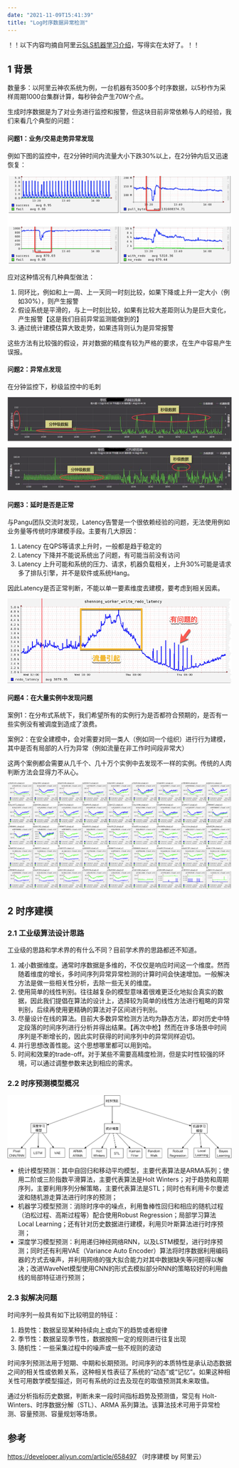 ```yaml
---
date: "2021-11-09T15:41:39"
title: "Log时序数据异常检测"
---
```


！！以下内容均摘自阿里云[SLS机器学习介绍](https://developer.aliyun.com/article/658497)，写得实在太好了。！！

## 1 背景

数量多：以阿里云神农系统为例，一台机器有3500多个时序数据，以5秒作为采样周期1000台集群计算，每秒钟会产生70W个点。

生成时序数据是为了对业务进行监控和报警，但这块目前非常依赖与人的经验，我们来看几个典型的问题：

#### 问题1：业务/交易走势异常发现

例如下图的监控中，在2分钟时间内流量大小下跌30%以上，在2分钟内后又迅速恢复：

<img src="https://raw.githubusercontent.com/zecoo/imgs/master/uPic/1539222853666-45c0cf98-f79b-44f3-bd9a-945708dbeab4.png" alt="undefined"  />

应对这种情况有几种典型做法：

1. 同环比，例如和上一周、上一天同一时刻比较，如果下降或上升一定大小（例如30%），则产生报警
2. 假设系统是平滑的，与上一时刻比较，如果有比较大差距则认为是巨大变化，产生报警【这是我们目前异常监测能做到的】
3. 通过统计建模估算大致走势，如果违背则认为是异常报警

这些方法有比较强的假设，并对数据的精度有较为严格的要求，在生产中容易产生误报。

#### 问题2：异常点发现

在分钟监控下，秒级监控中的毛刺

<img src="https://raw.githubusercontent.com/zecoo/imgs/master/uPic/1539224376078-3bfd794e-33ad-420f-9860-1be3f8590c96.png" alt="undefined"  />

#### 问题3：延时是否是正常

与Pangu团队交流时发现，Latency告警是一个很依赖经验的问题，无法使用例如业务量等传统时序建模手段。主要有几大原因：

1. Latency 在QPS等请求上升时，一般都是趋于稳定的
2. Latency 下降并不能说系统出了问题，有可能当前没有访问
3. Latency 上升可能和系统的压力、请求，机器负载相关，上升30%可能是请求多了排队引擎，并不是软件或系统Hang。

因此Latency是否正常判断，不能以单一要素维度去建模，要考虑到相关因素。

![1539226472380-b461ec1f-3b52-4324-8cbd-bf5b5461d2f8](https://raw.githubusercontent.com/zecoo/imgs/master/uPic/1539226472380-b461ec1f-3b52-4324-8cbd-bf5b5461d2f8.png)

#### 问题4：在大量实例中发现问题

案例1：在分布式系统下，我们希望所有的实例行为是否都符合预期的，是否有一些实例没有被调度到造成了浪费。

案例2：在安全建模中，会对需要对同一类人（例如同一个组织）进行行为建模，其中是否有局部的人行为异常（例如流量在非工作时间段非常大）

这两个案例都会需要从几千个、几十万个实例中去发现不一样的实例。传统的人肉判断方法会显得力不从心。

![undefined](https://raw.githubusercontent.com/zecoo/imgs/master/uPic/1539224740993-910e789c-18cd-4b12-895e-e5476f5e901a.png)

## 2 时序建模

### 2.1 工业级算法设计思路

工业级的思路和学术界的有什么不同？目前学术界的思路都还不知道。

1. 减小数据维度。通常时序数据是多维的，不仅仅是响应时间这一个维度。然而随着维度的增长，多时间序列异常异常检测的计算时间会快速增加。一般解决方法是做一些相关性分析，去除一些无关的维度。
2. 使用简单的线性判别。往往越复杂的模型意味着很难更泛化地拟合真实的数据，因此我们提倡在算法的设计上，选择较为简单的线性方法进行粗略的异常判别，后续再使用更精确的算法对子区间进行判别。
3. 尽量设计在线的算法。目前大多数异常检测方法均为静态方法，即对历史中特定段落的时间序列进行分析并得出结果。【再次中枪】然而在许多场景中时间序列是不断增长的，因此实时获得的时间序列中的异常同样迫切。
4. 并行思想改善性能。这个思想哪里都可以用到哈。
5. 时间和效果的trade-off。对于某些不需要高精度检测，但是实时性较强的环境，可以通过调整参数来达到相应的需求。

### 2.2 时序预测模型概况

![时序预测模型概况.png](https://raw.githubusercontent.com/zecoo/imgs/master/uPic/1537320565957-779fd084-3212-4363-a66b-4cfc4593bfd3.png)

- 统计模型预测：其中自回归和移动平均模型，主要代表算法是ARMA系列；使用二阶或三阶指数平滑算法，主要代表算法是Holt Winters；对于趋势和周期序列，主要利用序列分解策略，主要代表算法是STL；同时也有利用卡尔曼滤波和随机游走算法进行时序的预测；
- 机器学习模型预测：消除时序中的噪点，利用鲁棒性回归和相应的随机过程（泊松过程、高斯过程等）配合使用Robust Regression；局部学习算法Local Learning；还有针对历史数据进行建模，利用贝叶斯算法进行时序预测；
- 深度学习模型预测：利用递归神经网络RNN，以及LSTM模型，进行时序预测；同时还有利用VAE（Variance Auto Encoder）算法将时序数据利用编码器的方式去噪声，并利用网络的强大拟合能力对其中数据缺失等问题得以解决；改进WaveNet模型使用CNN的形式去模拟部分RNN的策略较好的利用曲线的局部特征进行预测；

### 2.3 拟解决问题

时间序列一般具有如下比较明显的特征：

1. 趋势性：数据呈现某种持续向上或向下的趋势或者规律
2. 季节性：数据呈现季节性，数据按照一定的规则进行往复出现
3. 随机性：一些采集过程中的噪声或一些不规则的波动

时间序列预测法用于短期、中期和长期预测。时间序列的本质特性是承认动态数据之间的相关性或依赖关系，这种相关性表征了系统的“动态”或“记忆”。如果这种相关性可用数学模型描述，则可有系统的过去及现在的取值预测其未来取值。

通过分析指标历史数据，判断未来一段时间指标趋势及预测值，常见有 Holt-Winters、时序数据分解（STL）、ARMA 系列算法。该算法技术可用于异常检测、容量预测、容量规划等场景。

## 参考

https://developer.aliyun.com/article/658497 （时序建模 by 阿里云）

